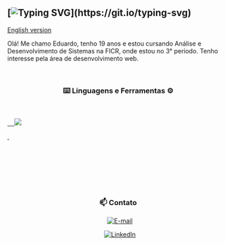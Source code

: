 ## [![Typing SVG](https://readme-typing-svg.herokuapp.com?font=Fira+Code&pause=1000&color=DA2EF7&width=435&lines=%F0%9F%91%BE+Ol%C3%A1+mundo%2C+me+chamo+%3CLu%C3%ADs%3E!)](https://git.io/typing-svg)
  [English version](README_en.md)


Olá! Me chamo Eduardo, tenho 19 anos e estou cursando Análise e Desenvolvimento de Sistemas na FICR, onde estou no 3° período. Tenho interesse pela área de desenvolvimento web.



<div align="center">

  <h3>⌨️ Linguagens e Ferramentas ⚙️</h3>

</div>

<p align="center">

  <a href="https://skillicons.dev">

    <img src="https://skillicons.dev/icons?i=java,js,ts,spring,nodejs,react,html,css,postgresql,mysql,vscode,idea,dbeaver,insomnia,git,github" />

  </a>

</p>



   



##

<div align="center">

  

  <h3> 📫 Contato </h3>



  [![E-mail](https://custom-icon-badges.demolab.com/badge/-Email-dc262d?style=for-the-badge&logo=mail&logoColor=white)](mailto:luiseduardocass06@gmail.com)

  [![LinkedIn](https://custom-icon-badges.demolab.com/badge/-LinkedIn-0A66C2?style=for-the-badge&logo=linkedin-app-white-icon)](https://www.linkedin.com/in/luiseduardocassimiro/)



</div>
